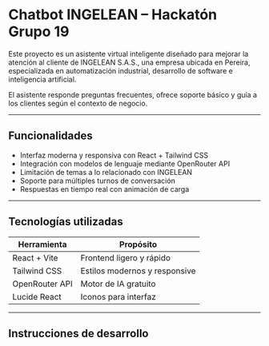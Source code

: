 # Chatbot INGELEAN – Hackatón Grupo 19

Este proyecto es un asistente virtual inteligente diseñado para mejorar la atención al cliente de INGELEAN S.A.S., una empresa ubicada en Pereira, especializada en automatización industrial, desarrollo de software e inteligencia artificial.

El asistente responde preguntas frecuentes, ofrece soporte básico y guía a los clientes según el contexto de negocio.

---

## Funcionalidades

- Interfaz moderna y responsiva con React + Tailwind CSS
- Integración con modelos de lenguaje mediante OpenRouter API
- Limitación de temas a lo relacionado con INGELEAN
- Soporte para múltiples turnos de conversación
- Respuestas en tiempo real con animación de carga

---

## Tecnologías utilizadas

| Herramienta         | Propósito                          |
|---------------------|------------------------------------|
| React + Vite        | Frontend ligero y rápido           |
| Tailwind CSS        | Estilos modernos y responsive      |
| OpenRouter API      | Motor de IA gratuito               |
| Lucide React        | Iconos para interfaz               |

---

## Instrucciones de desarrollo
